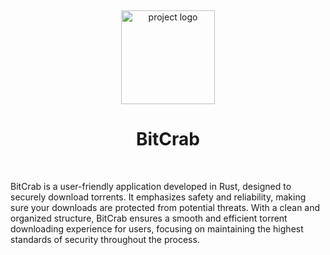 <br><p align="center">
  <img src="https://github.com/Brevex/Crab-Torrent/blob/2b1bdd72713b0e48753e016dd603533f563e115e/readme%20images/crab_torrent_logo.png" alt="project logo" width="150">
  <h1 align="center">BitCrab</h1>
</p><br>

<p>
BitCrab is a user-friendly application developed in Rust, designed to securely download torrents. It emphasizes 
  safety and reliability, making sure your downloads are protected from potential threats. With a clean and organized 
  structure, BitCrab ensures a smooth and efficient torrent downloading experience for users, focusing on maintaining 
  the highest standards of security throughout the process.
</p>
